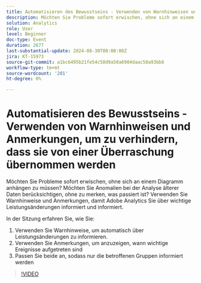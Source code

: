 ```yaml
---
title: Automatisieren des Bewusstseins - Verwenden von Warnhinweisen und Anmerkungen, um zu verhindern, dass sie von einer Überraschung übernommen werden
description: Möchten Sie Probleme sofort erwischen, ohne sich an einem Diagramm anhängen zu müssen? Möchten Sie Anomalien bei der Analyse älterer Daten berücksichtigen, ohne zu merken, was passiert ist? Verwenden Sie Warnhinweise und Anmerkungen, damit Adobe Analytics Sie über wichtige Leistungsänderungen informiert und informiert. In der Sitzung werden Sie hören, wie Sie 1. Verwenden Sie Warnhinweise, um sofort automatisch über Leistungsänderungen informiert zu werden 2. Verwenden Sie Anmerkungen, um anzuzeigen, wann wichtige Ereignisse aufgetreten sind 3. Passen Sie beide an, sodass nur die betroffenen Gruppen informiert werden
solution: Analytics
role: User
level: Beginner
doc-type: Event
duration: 2677
last-substantial-update: 2024-08-30T00:00:00Z
jira: KT-15973
source-git-commit: a1bc6495b21fe54c50d9a50a6904daac50a93bb6
workflow-type: tm+mt
source-wordcount: '201'
ht-degree: 0%

---
```



# Automatisieren des Bewusstseins - Verwenden von Warnhinweisen und Anmerkungen, um zu verhindern, dass sie von einer Überraschung übernommen werden

Möchten Sie Probleme sofort erwischen, ohne sich an einem Diagramm anhängen zu müssen? Möchten Sie Anomalien bei der Analyse älterer Daten berücksichtigen, ohne zu merken, was passiert ist? Verwenden Sie Warnhinweise und Anmerkungen, damit Adobe Analytics Sie über wichtige Leistungsänderungen informiert und informiert.

In der Sitzung erfahren Sie, wie Sie:

1. Verwenden Sie Warnhinweise, um automatisch über Leistungsänderungen zu informieren.
2. Verwenden Sie Anmerkungen, um anzuzeigen, wann wichtige Ereignisse aufgetreten sind
3. Passen Sie beide an, sodass nur die betroffenen Gruppen informiert werden

>[!VIDEO](https://video.tv.adobe.com/v/3432745/?learn=on)
